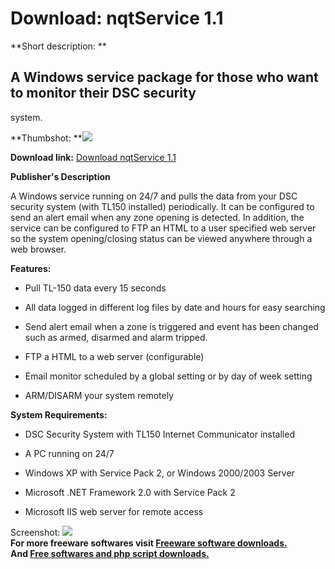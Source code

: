 # Download: nqtService 1.1

**Short description: **

## A Windows service package for those who want to monitor their DSC security
system.

  
**Thumbshot: **![](http://www.freewarefiles.com/screenshot/nqtService_md.jpg)   
  
**Download link:** [Download nqtService 1.1](http://freesoftwares.boysofts.com/NqtService_program_63612.html)  
  

**Publisher's Description**  
  

A Windows service running on 24/7 and pulls the data from your DSC security
system (with TL150 installed) periodically. It can be configured to send an
alert email when any zone opening is detected. In addition, the service can be
configured to FTP an HTML to a user specified web server so the system
opening/closing status can be viewed anywhere through a web browser.

**Features:**

  * Pull TL-150 data every 15 seconds  

  * All data logged in different log files by date and hours for easy searching  

  * Send alert email when a zone is triggered and event has been changed such as armed, disarmed and alarm tripped.  

  * FTP a HTML to a web server (configurable)  

  * Email monitor scheduled by a global setting or by day of week setting  

  * ARM/DISARM your system remotely  

**System Requirements:**

  * DSC Security System with TL150 Internet Communicator installed  

  * A PC running on 24/7  

  * Windows XP with Service Pack 2, or Windows 2000/2003 Server  

  * Microsoft .NET Framework 2.0 with Service Pack 2  

  * Microsoft IIS web server for remote access 

  
  
Screenshot: ![](http://www.freewarefiles.com/screenshot/nqtService.jpg)  
**For more freeware softwares visit [Freeware software downloads.](http://freesoftwares.boysofts.com/)**   
**And [Free softwares and php script downloads.](http://www.boysofts.com/)**

